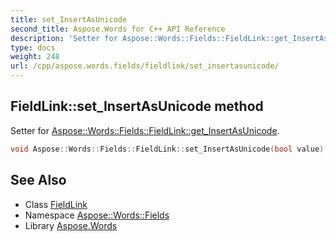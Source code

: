 ```yaml
---
title: set_InsertAsUnicode
second_title: Aspose.Words for C++ API Reference
description: 'Setter for Aspose::Words::Fields::FieldLink::get_InsertAsUnicode.'
type: docs
weight: 248
url: /cpp/aspose.words.fields/fieldlink/set_insertasunicode/
---
```

## FieldLink::set_InsertAsUnicode method


Setter for [Aspose::Words::Fields::FieldLink::get_InsertAsUnicode](../get_insertasunicode/).

```cpp
void Aspose::Words::Fields::FieldLink::set_InsertAsUnicode(bool value)
```

## See Also

* Class [FieldLink](../)
* Namespace [Aspose::Words::Fields](../../)
* Library [Aspose.Words](../../../)
